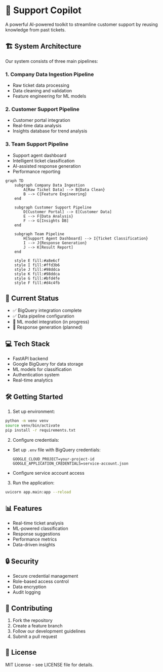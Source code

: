 # 🎯 Support Copilot

A powerful AI-powered toolkit to streamline customer support by reusing knowledge from past tickets.

## 🏗️ System Architecture

Our system consists of three main pipelines:

### 1. Company Data Ingestion Pipeline
- Raw ticket data processing
- Data cleaning and validation
- Feature engineering for ML models

### 2. Customer Support Pipeline
- Customer portal integration
- Real-time data analysis
- Insights database for trend analysis

### 3. Team Support Pipeline
- Support agent dashboard
- Intelligent ticket classification
- AI-assisted response generation
- Performance reporting

```mermaid
graph TD
    subgraph Company Data Ingestion
        A[Raw Ticket Data] --> B{Data Clean}
        B --> C{Feature Engineering}
    end

    subgraph Customer Support Pipeline
        D[Customer Portal] --> E[Customer Data]
        E --> F{Data Analysis}
        F --> G[Insights DB]
    end

    subgraph Team Pipeline
        H[Support Agent Dashboard] --> I{Ticket Classification}
        I --> J{Response Generation}
        J --> K[Result Report]
    end

    style E fill:#a8e6cf
    style I fill:#ffd3b6
    style J fill:#98ddca
    style K fill:#98ddca
    style G fill:#bfd4fe
    style F fill:#d4c4fb
```

## 🚀 Current Status

- ✅ BigQuery integration complete
- ✅ Data pipeline configuration
- 🔄 ML model integration (in progress)
- 🔄 Response generation (planned)

## 💻 Tech Stack

- FastAPI backend
- Google BigQuery for data storage
- ML models for classification
- Authentication system
- Real-time analytics

## 🛠️ Getting Started

1. Set up environment:
```bash
python -m venv venv
source venv/bin/activate
pip install -r requirements.txt
```

2. Configure credentials:
- Set up `.env` file with BigQuery credentials:
  ```env
  GOOGLE_CLOUD_PROJECT=your-project-id
  GOOGLE_APPLICATION_CREDENTIALS=service-account.json
  ```
- Configure service account access

3. Run the application:
```bash
uvicorn app.main:app --reload
```

## 📊 Features

- Real-time ticket analysis
- ML-powered classification
- Response suggestions
- Performance metrics
- Data-driven insights

## 🔒 Security

- Secure credential management
- Role-based access control
- Data encryption
- Audit logging

## 🤝 Contributing

1. Fork the repository
2. Create a feature branch
3. Follow our development guidelines
4. Submit a pull request

## 📄 License

MIT License - see LICENSE file for details.